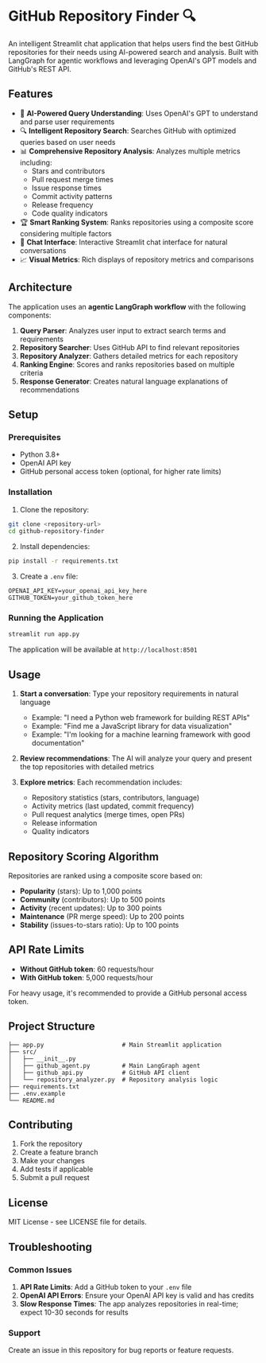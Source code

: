 # GitHub Repository Finder 🔍

An intelligent Streamlit chat application that helps users find the best GitHub repositories for their needs using AI-powered search and analysis. Built with LangGraph for agentic workflows and leveraging OpenAI's GPT models and GitHub's REST API.

## Features

- 🤖 **AI-Powered Query Understanding**: Uses OpenAI's GPT to understand and parse user requirements
- 🔍 **Intelligent Repository Search**: Searches GitHub with optimized queries based on user needs
- 📊 **Comprehensive Repository Analysis**: Analyzes multiple metrics including:
  - Stars and contributors
  - Pull request merge times
  - Issue response times
  - Commit activity patterns
  - Release frequency
  - Code quality indicators
- 🏆 **Smart Ranking System**: Ranks repositories using a composite score considering multiple factors
- 💬 **Chat Interface**: Interactive Streamlit chat interface for natural conversations
- 📈 **Visual Metrics**: Rich displays of repository metrics and comparisons

## Architecture

The application uses an **agentic LangGraph workflow** with the following components:

1. **Query Parser**: Analyzes user input to extract search terms and requirements
2. **Repository Searcher**: Uses GitHub API to find relevant repositories
3. **Repository Analyzer**: Gathers detailed metrics for each repository
4. **Ranking Engine**: Scores and ranks repositories based on multiple criteria
5. **Response Generator**: Creates natural language explanations of recommendations

## Setup

### Prerequisites

- Python 3.8+
- OpenAI API key
- GitHub personal access token (optional, for higher rate limits)

### Installation

1. Clone the repository:
```bash
git clone <repository-url>
cd github-repository-finder
```

2. Install dependencies:
```bash
pip install -r requirements.txt
```

3. Create a `.env` file:
```env
OPENAI_API_KEY=your_openai_api_key_here
GITHUB_TOKEN=your_github_token_here
```

### Running the Application

```bash
streamlit run app.py
```

The application will be available at `http://localhost:8501`

## Usage

1. **Start a conversation**: Type your repository requirements in natural language
   - Example: "I need a Python web framework for building REST APIs"
   - Example: "Find me a JavaScript library for data visualization"
   - Example: "I'm looking for a machine learning framework with good documentation"

2. **Review recommendations**: The AI will analyze your query and present the top repositories with detailed metrics

3. **Explore metrics**: Each recommendation includes:
   - Repository statistics (stars, contributors, language)
   - Activity metrics (last updated, commit frequency)
   - Pull request analytics (merge times, open PRs)
   - Release information
   - Quality indicators

## Repository Scoring Algorithm

Repositories are ranked using a composite score based on:

- **Popularity** (stars): Up to 1,000 points
- **Community** (contributors): Up to 500 points  
- **Activity** (recent updates): Up to 300 points
- **Maintenance** (PR merge speed): Up to 200 points
- **Stability** (issues-to-stars ratio): Up to 100 points

## API Rate Limits

- **Without GitHub token**: 60 requests/hour
- **With GitHub token**: 5,000 requests/hour

For heavy usage, it's recommended to provide a GitHub personal access token.

## Project Structure

```
├── app.py                      # Main Streamlit application
├── src/
│   ├── __init__.py
│   ├── github_agent.py         # Main LangGraph agent
│   ├── github_api.py           # GitHub API client
│   └── repository_analyzer.py  # Repository analysis logic
├── requirements.txt
├── .env.example
└── README.md
```

## Contributing

1. Fork the repository
2. Create a feature branch
3. Make your changes
4. Add tests if applicable
5. Submit a pull request

## License

MIT License - see LICENSE file for details.

## Troubleshooting

### Common Issues

1. **API Rate Limits**: Add a GitHub token to your `.env` file
2. **OpenAI API Errors**: Ensure your OpenAI API key is valid and has credits
3. **Slow Response Times**: The app analyzes repositories in real-time; expect 10-30 seconds for results

### Support

Create an issue in this repository for bug reports or feature requests.
